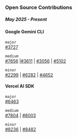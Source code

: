 ### Open Source Contributions

##### May 2025 - Present

#### Google Gemini CLI

`major`  
[#3727](https://github.com/google-gemini/gemini-cli/pull/3727)

`medium`  
[#7656](https://github.com/google-gemini/gemini-cli/pull/7656) |[#3611](https://github.com/google-gemini/gemini-cli/pull/3611) | [#3056](https://github.com/google-gemini/gemini-cli/pull/3056) | [#5102](https://github.com/google-gemini/gemini-cli/pull/5102) 

`minor`  
[#2299](https://github.com/google-gemini/gemini-cli/pull/2299) | [#6282](https://github.com/google-gemini/gemini-cli/pull/6282) | [#4652](https://github.com/google-gemini/gemini-cli/pull/4652)


#### Vercel AI SDK


`major`  
[#6463](https://github.com/vercel/ai/pull/6463)

`medium`  
[#7804](https://github.com/vercel/ai/pull/7804) | [#8003](https://github.com/vercel/ai/pull/8003)

`minor`  
[#8236](https://github.com/vercel/ai/pull/8236) | [#8482](https://github.com/vercel/ai/pull/8482)

<!--
**psinha40898/psinha40898** is a ✨ _special_ ✨ repository because its `README.md` (this file) appears on your GitHub profile.

Here are some ideas to get you started:

- 🔭 I’m currently working on ...
- 🌱 I’m currently learning ...
- 👯 I’m looking to collaborate on ...
- 🤔 I’m looking for help with ...
- 💬 Ask me about ...
- 📫 How to reach me: ...
- 😄 Pronouns: ...
- ⚡ Fun fact: ...
-->
